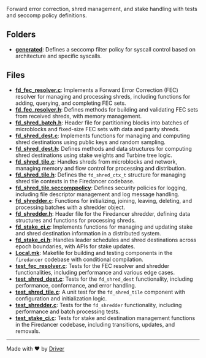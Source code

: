 <!--------------------------------------------------------------------------------->
<!-- IMPORTANT: This file is auto-generated by Driver (https://driver.ai). -------->
<!-- Manual edits may be overwritten on future commits. --------------------------->
<!--------------------------------------------------------------------------------->

Forward error correction, shred management, and stake handling with tests and seccomp policy definitions.

## Folders
- **[generated](generated/README.md)**: Defines a seccomp filter policy for syscall control based on architecture and specific syscalls.

## Files
- **[fd_fec_resolver.c](fd_fec_resolver.c.md)**: Implements a Forward Error Correction (FEC) resolver for managing and processing shreds, including functions for adding, querying, and completing FEC sets.
- **[fd_fec_resolver.h](fd_fec_resolver.h.md)**: Defines methods for building and validating FEC sets from received shreds, with memory management.
- **[fd_shred_batch.h](fd_shred_batch.h.md)**: Header file for partitioning blocks into batches of microblocks and fixed-size FEC sets with data and parity shreds.
- **[fd_shred_dest.c](fd_shred_dest.c.md)**: Implements functions for managing and computing shred destinations using public keys and random sampling.
- **[fd_shred_dest.h](fd_shred_dest.h.md)**: Defines methods and data structures for computing shred destinations using stake weights and Turbine tree logic.
- **[fd_shred_tile.c](fd_shred_tile.c.md)**: Handles shreds from microblocks and network, managing memory and flow control for processing and distribution.
- **[fd_shred_tile.h](fd_shred_tile.h.md)**: Defines the `fd_shred_ctx_t` structure for managing shred tile contexts in the Firedancer codebase.
- **[fd_shred_tile.seccomppolicy](fd_shred_tile.seccomppolicy.md)**: Defines security policies for logging, including file descriptor management and log message handling.
- **[fd_shredder.c](fd_shredder.c.md)**: Functions for initializing, joining, leaving, deleting, and processing batches with a shredder object.
- **[fd_shredder.h](fd_shredder.h.md)**: Header file for the Firedancer shredder, defining data structures and functions for processing shreds.
- **[fd_stake_ci.c](fd_stake_ci.c.md)**: Implements functions for managing and updating stake and shred destination information in a distributed system.
- **[fd_stake_ci.h](fd_stake_ci.h.md)**: Handles leader schedules and shred destinations across epoch boundaries, with APIs for stake updates.
- **[Local.mk](Local.mk.md)**: Makefile for building and testing components in the `firedancer` codebase with conditional compilation.
- **[test_fec_resolver.c](test_fec_resolver.c.md)**: Tests for the FEC resolver and shredder functionalities, including performance and various edge cases.
- **[test_shred_dest.c](test_shred_dest.c.md)**: Tests for the `fd_shred_dest` functionality, including performance, conformance, and error handling.
- **[test_shred_tile.c](test_shred_tile.c.md)**: A unit test for the `fd_shred_tile` component with configuration and initialization logic.
- **[test_shredder.c](test_shredder.c.md)**: Tests for the `fd_shredder` functionality, including performance and batch processing tests.
- **[test_stake_ci.c](test_stake_ci.c.md)**: Tests for stake and destination management functions in the Firedancer codebase, including transitions, updates, and removals.

---
Made with ❤️ by [Driver](https://www.driver.ai/)